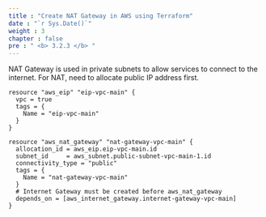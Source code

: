 ```yaml
---
title : "Create NAT Gateway in AWS using Terraform"
date : "`r Sys.Date()`"
weight : 3
chapter : false
pre : " <b> 3.2.3 </b> "
---
```


NAT Gateway is used in private subnets to allow services to connect to the internet. For NAT, need to allocate public IP address first. 

    resource "aws_eip" "eip-vpc-main" {
      vpc = true
      tags = {
        Name = "eip-vpc-main"
      }
    }

    resource "aws_nat_gateway" "nat-gateway-vpc-main" {
      allocation_id = aws_eip.eip-vpc-main.id
      subnet_id     = aws_subnet.public-subnet-vpc-main-1.id
      connectivity_type = "public"
      tags = {
        Name = "nat-gateway-vpc-main"
      }
      # Internet Gateway must be created before aws_nat_gateway
      depends_on = [aws_internet_gateway.internet-gateway-vpc-main]
    }
